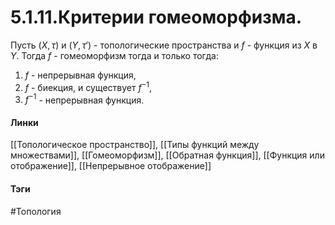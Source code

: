 # 5.1.11.Критерии гомеоморфизма.
Пусть $(X,\tau)$ и $(Y,\tau')$ - топологические пространства и $f$ - функция из $X$ в $Y$. Тогда $f$ - гомеоморфизм тогда и только тогда:
1. $f$ - непрерывная функция,
2. $f$ - биекция, и существует $f^{-1}$,
3. $f^{-1}$ - непрерывная функция.

#### Линки 
[[Топологическое пространство]],
[[Типы функций между множествами]], 
[[Гомеоморфизм]], 
[[Обратная функция]],
[[Функция или отображение]],
[[Непрерывное отображение]]
#### Тэги 
 #Топология